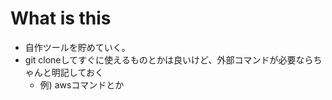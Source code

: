 # What is this

+ 自作ツールを貯めていく。
+ git cloneしてすぐに使えるものとかは良いけど、外部コマンドが必要ならちゃんと明記しておく
    + 例) awsコマンドとか
